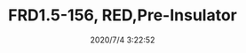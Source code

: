 ﻿---
layout: post 
title: FRD1.5-156, RED,Pre-Insulator
tags: FRD
categories: housing-terminal
overview: FRD1.5-156, RED,Pre-Insulator
part_number: FRD1.5-156
thumb_img: static/202007/431-thumb-20200704112412.jpg
small_img: static/202007/431-20200704112412.jpg
date: 2020/7/4 3:22:52
---



